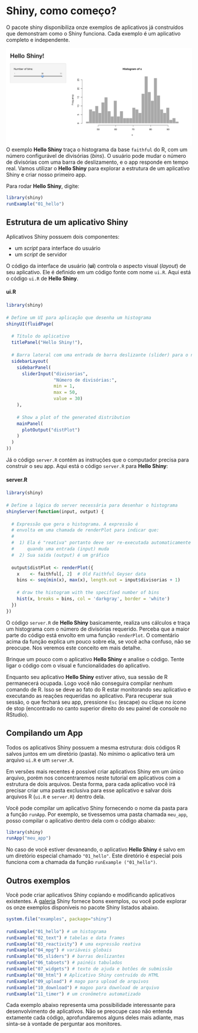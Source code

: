 # Shiny, como começo?

O pacote shiny disponibiliza onze exemplos de aplicativos já construídos que demonstram como o Shiny funciona. Cada exemplo é um aplicativo completo e independente.

![Exemplo *Hello Shiny*](01_hello.png)
O exemplo **Hello Shiny** traça o histograma da base `faithful` do R, com um número configurável de divisórias (*bins*). O usuário pode mudar o número de divisórias com uma barra de deslizamento, e o app responde em tempo real. Vamos utilizar o **Hello Shiny** para explorar a estrutura de um aplicativo Shiny e criar nosso primeiro app.

Para rodar **Hello Shiny**, digite:
```r
library(shiny)
runExample("01_hello")
```

## Estrutura de um aplicativo Shiny

Aplicativos Shiny possuem dois componentes:
* um *script* para interface do usuário
* um *script* de servidor

O código da interface de usuário (**ui**) controla o aspecto visual (*layout*) de seu aplicativo. Ele é definido em um código fonte com nome `ui.R`. Aqui está o código `ui.R` de **Hello Shiny**.

#### ui.R
```r
library(shiny)

# Define um UI para aplicação que desenha um histograma
shinyUI(fluidPage(

  # Título do aplicativo
  titlePanel("Hello Shiny!"),

  # Barra lateral com uma entrada de barra deslizante (slider) para o número de divisórias
  sidebarLayout(
    sidebarPanel(
      sliderInput("divisorias",
                  "Número de divisórias:",
                  min = 1,
                  max = 50,
                  value = 30)
    ),

    # Show a plot of the generated distribution
    mainPanel(
      plotOutput("distPlot")
    )
  )
))
```

Já o código `server.R` contém as instruções que o computador precisa para construir o seu app. Aqui está o código `server.R` para **Hello Shiny**:

#### server.R

```r
library(shiny)

# Define a lógica do server necessária para desenhar o histograma
shinyServer(function(input, output) {

  # Expressão que gera o histograma. A expressão é
  # envolta em uma chamada de renderPlot para indicar que:  
  #
  #  1) Ela é "reativa" portanto deve ser re-executada automaticamente
  #     quando uma entrada (input) muda
  #  2) Sua saída (output) é um gráfico
  
  output$distPlot <- renderPlot({
    x    <- faithful[, 2]  # Old Faithful Geyser data
    bins <- seq(min(x), max(x), length.out = input$divisorias + 1)

    # draw the histogram with the specified number of bins
    hist(x, breaks = bins, col = 'darkgray', border = 'white')
  })
})
```

O código `server.R` de **Hello Shiny** basicamente, realiza uns cálculos e traça um histograma com o número de divisórias requerido. Perceba que a maior parte do código está envolto em uma função `renderPlot`. O comentário acima da função explica um pouco sobre ela, se você acha confuso, não se preocupe. Nos veremos este conceito em mais detalhe.

Brinque um pouco com o aplicativo **Hello Shiny** e analise o código. Tente ligar o código com o visual e funcionalidades do aplicativo.

Enquanto seu aplicativo **Hello Shiny** estiver ativo, sua sessão de R permanecerá ocupada. Logo você não conseguira compilar nenhum comando de R. Isso se deve ao fato do R estar monitorando seu aplicativo e executando as reações requeridas no aplicativo. Para recuperar sua sessão, o que fechará seu app, pressione `Esc` (escape) ou clique no ícone de stop (encontrado no canto superior direito do seu painel de console no RStudio).

## Compilando um App

Todos os aplicativos Shiny possuem a mesma estrutura: dois códigos R salvos juntos em um diretório (pasta). No mínimo o aplicativo terá um arquivo `ui.R` e um `server.R`.

Em versões mais recentes é possível criar aplicativos Shiny em um único arquivo, porém nos concentraremos neste tutorial em aplicativos com a estrutura de dois arquivos. Desta forma, para cada aplicativo você irá precisar criar uma pasta exclusiva para esse aplicativo e salvar dois arquivos R (`ui.R` e `server.R`) dentro dela.

Você pode compilar um aplicativo Shiny fornecendo o nome da pasta para a função `runApp`. Por exemplo, se tivessemos uma pasta chamada `meu_app`, posso compilar o aplicativo dentro dela com o código abaixo:

```r
library(shiny)
runApp("meu_app")
```

No caso de você estiver devaneando, o aplicativo **Hello Shiny** é salvo em um diretório especial chamado `"01_hello"`. Este diretório é especial pois funciona com a chamada da função `runExample ("01_hello")`.

## Outros exemplos

Você pode criar aplicativos Shiny copiando e modificando aplicativos existentes. A [galeria](http://shiny.rstudio.com/gallery/) Shiny fornece bons exemplos, ou você pode explorar os onze exemplos disponíveis no pacote Shiny listados abaixo.

```r
system.file("examples", package="shiny")

runExample("01_hello") # um histograma
runExample("02_text") # tabelas e data frames
runExample("03_reactivity") # uma expressão reativa
runExample("04_mpg") # variáveis globais
runExample("05_sliders") # barras deslizantes
runExample("06_tabsets") # painéis tabulados
runExample("07_widgets") # texto de ajuda e botões de submissão
runExample("08_html") # Aplicativo Shiny contruído do HTML
runExample("09_upload") # mago para upload de arquivos
runExample("10_download") # magoo para download de arquivo
runExample("11_timer") # um cronômetro automatizado
```

Cada exemplo abaixo representa uma possibilidade interessante para desenvolvimento de aplicativos. Não se preocupe caso não entenda extamente cada código, aprofundaremos alguns deles mais adiante, mas sinta-se à vontade de perguntar aos monitores.
